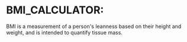 # BMI_CALCULATOR:
BMI is a measurement of a person's leanness based on their height and weight, and is intended to quantify tissue mass. 
